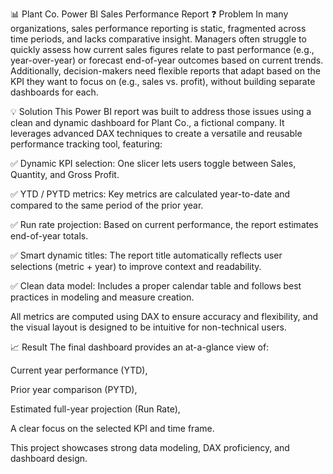 📊 Plant Co. Power BI Sales Performance Report
❓ Problem
In many organizations, sales performance reporting is static, fragmented across time periods, and lacks comparative insight. Managers often struggle to quickly assess how current sales figures relate to past performance (e.g., year-over-year) or forecast end-of-year outcomes based on current trends. Additionally, decision-makers need flexible reports that adapt based on the KPI they want to focus on (e.g., sales vs. profit), without building separate dashboards for each.

💡 Solution
This Power BI report was built to address those issues using a clean and dynamic dashboard for Plant Co., a fictional company. It leverages advanced DAX techniques to create a versatile and reusable performance tracking tool, featuring:

✅ Dynamic KPI selection: One slicer lets users toggle between Sales, Quantity, and Gross Profit.

✅ YTD / PYTD metrics: Key metrics are calculated year-to-date and compared to the same period of the prior year.

✅ Run rate projection: Based on current performance, the report estimates end-of-year totals.

✅ Smart dynamic titles: The report title automatically reflects user selections (metric + year) to improve context and readability.

✅ Clean data model: Includes a proper calendar table and follows best practices in modeling and measure creation.

All metrics are computed using DAX to ensure accuracy and flexibility, and the visual layout is designed to be intuitive for non-technical users.

📈 Result
The final dashboard provides an at-a-glance view of:

Current year performance (YTD),

Prior year comparison (PYTD),

Estimated full-year projection (Run Rate),

A clear focus on the selected KPI and time frame.

This project showcases strong data modeling, DAX proficiency, and dashboard design.
